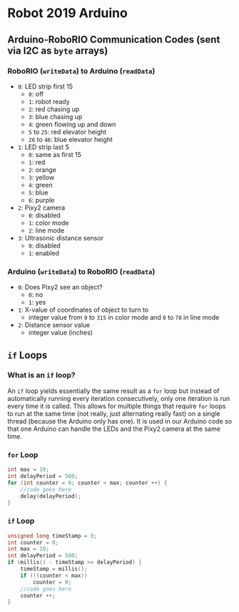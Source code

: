 # Robot 2019 Arduino
## Arduino-RoboRIO Communication Codes (sent via I2C as `byte` arrays)
### RoboRIO (`writeData`) to Arduino (`readData`)
* `0`: LED strip first 15
    * `0`: off
    * `1`: robot ready
    * `2`: red chasing up
	* `3`: blue chasing up
    * `4`: green flowing up and down
	* `5` to `25`: red elevator height
	* `26` to `46`: blue elevator height
* `1`: LED strip last 5
    * `0`: same as first 15
    * `1`: red
    * `2`: orange
    * `3`: yellow
    * `4`: green
    * `5`: blue
    * `6`: purple
* `2`: Pixy2 camera
    * `0`: disabled
    * `1`: color mode
    * `2`: line mode
* `3`: Ultrasonic distance sensor
    * `0`: disabled
    * `1`: enabled
### Arduino (`writeData`) to RoboRIO (`readData`)
* `0`: Does Pixy2 see an object?
    * `0`: no
    * `1`: yes
* `1`: X-value of coordinates of object to turn to
    * integer value from `0` to `315` in color mode and `0` to `78` in line mode
* `2`: Distance sensor value
    * integer value (inches)
## `if` Loops
### What is an `if` loop?
An `if` loop yields essentially the same result as a `for` loop but instead of automatically running every iteration consecutively, only one iteration is run every time it is called. This allows for multiple things that require `for` loops to run at the same time (not really, just alternating really fast) on a single thread (because the Arduino only has one). It is used in our Arduino code so that one Arduino can handle the LEDs and the Pixy2 camera at the same time. 
### `for` Loop
```c++
int max = 10;
int delayPeriod = 500;
for (int counter = 0; counter < max; counter ++) {
    //code goes here
    delay(delayPeriod);
}
```
### `if` Loop
```c++
unsigned long timeStamp = 0;
int counter = 0;
int max = 10;
int delayPeriod = 500;
if (millis() - timeStamp >= delayPeriod) {
    timeStamp = millis();
    if (!(counter < max))
        counter = 0;
    //code goes here
    counter ++;
}
```